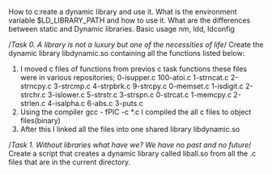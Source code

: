 How to c:reate a dynamic library and use it.
What is the environment variable $LD_LIBRARY_PATH and how to use it.
What are the differences between static and Dynamic libraries.
Basic usage nm, ldd, ldconfig

/*Task 0. A library is not a luxury but one of the necessities of life*/
Create the dynamic library libdynamic.so containing all the functions listed below:
1. I moved c files of functions from previos c task functions these files were in various repositories; 0-isupper.c 100-atoi.c 1-strncat.c 2-strncpy.c 3-strcmp.c  4-strpbrk.c 9-strcpy.c 0-memset.c 1-isdigit.c 2-strchr.c 3-islower.c 5-strstr.c 3-strspn.c 0-strcat.c 1-memcpy.c 2-strlen.c 4-isalpha.c 6-abs.c 3-puts.c
2. Using the compiler  gcc - fPIC -c *.c I compiled the all c files to object files(binary)
3. After this I linked all the files into one shared library libdynamic.so

/*Task 1. Without libraries what have we? We have no past and no future*/
Create a script that creates a dynamic library called liball.so from all the .c files that are in the current directory.



